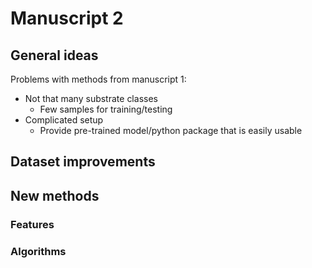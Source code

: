 # Manuscript 2

## General ideas

Problems with methods from manuscript 1:

- Not that many substrate classes
    - Few samples for training/testing
- Complicated setup
    - Provide pre-trained model/python package that is easily usable

## Dataset improvements



## New methods

### Features

### Algorithms